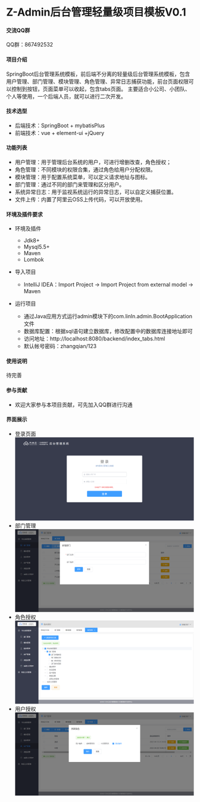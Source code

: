 # Z-Admin后台管理轻量级项目模板V0.1

#### 交流QQ群
QQ群：867492532

#### 项目介绍
SpringBoot后台管理系统模板，前后端不分离的轻量级后台管理系统模板，包含用户管理、部门管理、模块管理、角色管理、异常日志捕获功能，前台页面权限可以控制到按钮，页面菜单可以收起，包含tabs页面。
主要适合小公司、小团队、个人等使用，一个后端人员，就可以进行二次开发。

#### 技术选型
- 后端技术：SpringBoot + mybatisPlus
- 前端技术：vue + element-ui +jQuery


#### 功能列表

- 用户管理：用于管理后台系统的用户，可进行增删改查，角色授权；
- 角色管理：不同模块的权限合集，通过角色给用户分配权限。
- 模块管理：用于配置系统菜单，可以定义请求地址与图标。
- 部门管理：通过不同的部门来管理和区分用户。
- 系统异常日志：用于监视系统运行的异常日志，可以自定义捕获位置。
- 文件上传：内置了阿里云OSS上传代码，可以开放使用。



#### 环境及插件要求

- 环境及插件
  - Jdk8+
  - Mysql5.5+
  - Maven
  - Lombok

- 导入项目
  - IntelliJ IDEA：Import Project -> Import Project from external model -> Maven

- 运行项目
  - 通过Java应用方式运行admin模块下的com.linln.admin.BootApplication文件
  - 数据库配置：根据sql语句建立数据库，修改配置中的数据库连接地址即可
  - 访问地址：http://localhost:8080/backend/index_tabs.html
  - 默认帐号密码：zhangqian/123


#### 使用说明
待完善

#### 参与贡献

- 欢迎大家参与本项目贡献，可先加入QQ群进行沟通


#### 界面展示

- 登录页面
![输入图片说明](demo/img%E6%88%AA%E5%9B%BE20220508215358.png)
- 部门管理
![输入图片说明](demo/img%E6%88%AA%E5%9B%BE20220508215415.png)
- 角色授权
![输入图片说明](demo/img%E6%88%AA%E5%9B%BE20220508215438.png)
- 用户授权
![输入图片说明](demo/img%E6%88%AA%E5%9B%BE20220508215505.png)